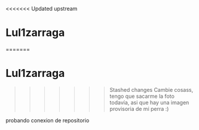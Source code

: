 <<<<<<< Updated upstream
# Lul1zarraga
=======
# Lul1zarraga
>>>>>>> Stashed changes
Cambie cosass, tengo que sacarme la foto todavía, asi que hay una imagen provisoria de mi perra :)

probando conexion de repositorio
